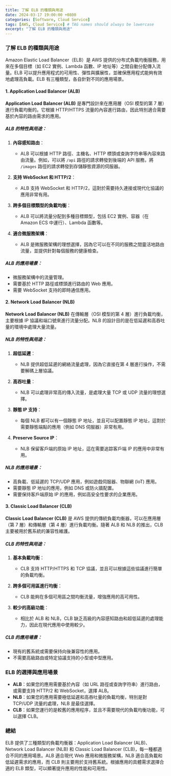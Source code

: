 ```yaml
---
title: 了解 ELB 的種類與用途
date: 2024-03-17 19:00:00 +0800
categories: [Software, Cloud Service]
tags: [AWS, Cloud Service] # TAG names should always be lowercase
excerpt: "了解 ELB 的種類與用途"
---
```


### 了解 ELB 的種類與用途

Amazon Elastic Load Balancer（ELB）是 AWS 提供的分布式負載均衡服務，用來在多個目標（如 EC2 實例、Lambda 函數、IP 地址等）之間自動分配傳入流量。ELB 可以提升應用程式的可用性、彈性與擴展性，並確保應用程式能夠有效地處理高負載。ELB 有三種類型，各自針對不同的應用場景。

#### **1. Application Load Balancer (ALB)**

**Application Load Balancer (ALB)** 是專門設計來在應用層（OSI 模型的第 7 層）進行負載均衡的。它根據 HTTP/HTTPS 流量的內容進行路由，因此特別適合需要基於內容的路由需求的應用。

##### **ALB 的特性與用途：**

1. **內容感知路由**：
   - ALB 可以根據 HTTP 路徑、主機名、HTTP 標頭或查詢字符串等內容來路由流量。例如，可以將 `/api` 路徑的請求轉發到後端的 API 服務，將 `/images` 路徑的請求轉發到存儲靜態資源的伺服器。

2. **支持 WebSocket 和 HTTP/2**：
   - ALB 支持 WebSocket 和 HTTP/2，這對於需要持久連接或現代化協議的應用非常有用。

3. **跨多個目標類型的負載均衡**：
   - ALB 可以將流量分配到多種目標類型，包括 EC2 實例、容器（在 Amazon ECS 中運行）、Lambda 函數等。

4. **適合微服務架構**：
   - ALB 是微服務架構的理想選擇，因為它可以在不同的服務之間靈活地路由流量，並提供針對每個服務的健康檢查。

##### **ALB 的應用場景：**

- 微服務架構中的流量管理。
- 需要基於 HTTP 路徑或標頭進行路由的 Web 應用。
- 需要 WebSocket 支持的即時通信應用。

#### **2. Network Load Balancer (NLB)**

**Network Load Balancer (NLB)** 在傳輸層（OSI 模型的第 4 層）進行負載均衡，主要根據 IP 協議和端口號來進行流量分配。NLB 的設計目的是在低延遲和高吞吐量的環境中處理大量流量。

##### **NLB 的特性與用途：**

1. **超低延遲**：
   - NLB 提供超低延遲的網絡流量處理，因為它直接在第 4 層進行操作，不需要解碼上層協議。

2. **高吞吐量**：
   - NLB 可以處理非常高的傳入流量，是處理大量 TCP 或 UDP 流量的理想選擇。

3. **靜態 IP 支持**：
   - 每個 NLB 都可以有一個靜態 IP 地址，並且可以配置靜態 IP 地址，這對於需要靜態端點的應用（例如 DNS 伺服器）非常有用。

4. **Preserve Source IP**：
   - NLB 保留客戶端的原始 IP 地址，這在需要追踪客戶端 IP 的應用中非常有用。

##### **NLB 的應用場景：**

- 高負載、低延遲的 TCP/UDP 應用，例如遊戲伺服器、物聯網 (IoT) 應用。
- 需要靜態 IP 地址的應用，例如 DNS 或防火牆配置。
- 需要保持客戶端原始 IP 的應用，例如高安全性要求的企業應用。

#### **3. Classic Load Balancer (CLB)**

**Classic Load Balancer (CLB)** 是 AWS 提供的傳統負載均衡器，可以在應用層（第 7 層）和傳輸層（第 4 層）進行負載均衡。隨著 ALB 和 NLB 的推出，CLB 主要被用於舊系統的兼容性維護。

##### **CLB 的特性與用途：**

1. **基本負載均衡**：
   - CLB 支持 HTTP/HTTPS 和 TCP 協議，並且可以根據這些協議進行簡單的負載均衡。

2. **跨多個可用區進行均衡**：
   - CLB 能夠在多個可用區之間均衡流量，增強應用的高可用性。

3. **較少的高級功能**：
   - 相比於 ALB 和 NLB，CLB 缺乏高級的內容感知路由和超低延遲的處理能力，因此在現代應用中使用較少。

##### **CLB 的應用場景：**

- 現有的舊系統或需要保持向後兼容性的應用。
- 不需要高級路由或特定協議支持的小型或中型應用。

### **ELB 的選擇與應用場景**

- **ALB**：如果您的應用需要基於內容（如 URL 路徑或查詢字符串）進行路由，或需要支持 HTTP/2 和 WebSocket，選擇 ALB。
- **NLB**：如果您的應用需要極低延遲和高吞吐量的負載均衡，特別是對 TCP/UDP 流量的處理，NLB 是最佳選擇。
- **CLB**：如果您運行的是較舊的應用程序，並且不需要現代的負載均衡功能，可以選擇 CLB。

### 總結

ELB 提供了三種類型的負載均衡器：Application Load Balancer (ALB)、Network Load Balancer (NLB) 和 Classic Load Balancer (CLB)，每一種都適合不同的應用場景。ALB 適合現代 Web 應用和微服務架構，NLB 適合高負載和低延遲需求的應用，而 CLB 則主要用於支持舊系統。根據應用的具體需求選擇合適的 ELB 類型，可以顯著提升應用的性能和可用性。
